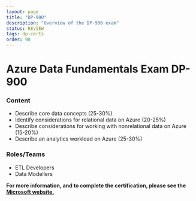 ```yaml
---
layout: page
title: "DP-900"
description: "Overview of the DP-900 exam"
status: REVIEW
tags: dp-certs
order: 90
---
```

# Azure Data Fundamentals Exam DP-900
  
### Content
  
- Describe core data concepts (25-30%)
- Identify considerations for relational data on Azure (20-25%)
- Describe considerations for working with nonrelational data on Azure (15-20%)
- Describe an analytics workload on Azure (25-30%)
  
### Roles/Teams  
  
- ETL Developers
- Data Modellers  

**For more information, and to complete the certification, please see the [Microsoft website.][dp-900]**

[dp-900]: https://learn.microsoft.com/en-gb/credentials/certifications/exams/dp-900/